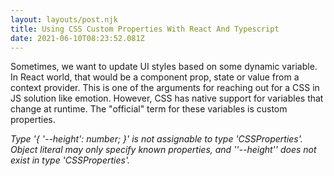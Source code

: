 ```yaml
---
layout: layouts/post.njk
title: Using CSS Custom Properties With React And Typescript
date: 2021-06-10T08:23:52.081Z
---
```

Sometimes, we want to update UI styles based on some dynamic variable. In React world, that would be a component prop, state or value from a context provider. This is one of the arguments for reaching out for a CSS in JS solution like emotion. However, CSS has native support for variables that change at runtime. The "official" term for these variables is custom properties.



*Type '{ '--height': number; }' is not assignable to type 'CSSProperties'.
  Object literal may only specify known properties, and ''--height'' does not exist in type 'CSSProperties'.*